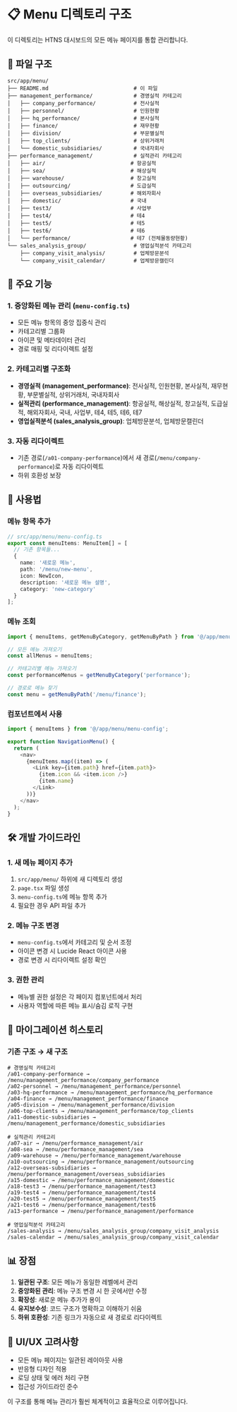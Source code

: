 # 📋 Menu 디렉토리 구조

이 디렉토리는 HTNS 대시보드의 모든 메뉴 페이지를 통합 관리합니다.

## 📁 파일 구조

```
src/app/menu/
├── README.md                           # 이 파일
├── management_performance/             # 경영실적 카테고리
│   ├── company_performance/            # 전사실적
│   ├── personnel/                      # 인원현황
│   ├── hq_performance/                 # 본사실적
│   ├── finance/                        # 재무현황
│   ├── division/                       # 부문별실적
│   ├── top_clients/                    # 상위거래처
│   └── domestic_subsidiaries/          # 국내자회사
├── performance_management/             # 실적관리 카테고리
│   ├── air/                           # 항공실적
│   ├── sea/                           # 해상실적
│   ├── warehouse/                     # 창고실적
│   ├── outsourcing/                   # 도급실적
│   ├── overseas_subsidiaries/         # 해외자회사
│   ├── domestic/                      # 국내
│   ├── test3/                         # 사업부
│   ├── test4/                         # 테4
│   ├── test5/                         # 테5
│   ├── test6/                         # 테6
│   └── performance/                   # 테7 (전체물동량현황)
└── sales_analysis_group/               # 영업실적분석 카테고리
    ├── company_visit_analysis/         # 업체방문분석
    └── company_visit_calendar/         # 업체방문캘린더
```

## 🎯 주요 기능

### 1. **중앙화된 메뉴 관리** (`menu-config.ts`)
- 모든 메뉴 항목의 중앙 집중식 관리
- 카테고리별 그룹화
- 아이콘 및 메타데이터 관리
- 경로 매핑 및 리다이렉트 설정

### 2. **카테고리별 구조화**
- **경영실적 (management_performance)**: 전사실적, 인원현황, 본사실적, 재무현황, 부문별실적, 상위거래처, 국내자회사
- **실적관리 (performance_management)**: 항공실적, 해상실적, 창고실적, 도급실적, 해외자회사, 국내, 사업부, 테4, 테5, 테6, 테7
- **영업실적분석 (sales_analysis_group)**: 업체방문분석, 업체방문캘린더

### 3. **자동 리다이렉트**
- 기존 경로(`/a01-company-performance`)에서 새 경로(`/menu/company-performance`)로 자동 리다이렉트
- 하위 호환성 보장

## 🔧 사용법

### 메뉴 항목 추가
```typescript
// src/app/menu/menu-config.ts
export const menuItems: MenuItem[] = [
  // 기존 항목들...
  { 
    name: '새로운 메뉴', 
    path: '/menu/new-menu', 
    icon: NewIcon,
    description: '새로운 메뉴 설명',
    category: 'new-category'
  }
];
```

### 메뉴 조회
```typescript
import { menuItems, getMenuByCategory, getMenuByPath } from '@/app/menu/menu-config';

// 모든 메뉴 가져오기
const allMenus = menuItems;

// 카테고리별 메뉴 가져오기
const performanceMenus = getMenuByCategory('performance');

// 경로로 메뉴 찾기
const menu = getMenuByPath('/menu/finance');
```

### 컴포넌트에서 사용
```typescript
import { menuItems } from '@/app/menu/menu-config';

export function NavigationMenu() {
  return (
    <nav>
      {menuItems.map((item) => (
        <Link key={item.path} href={item.path}>
          {item.icon && <item.icon />}
          {item.name}
        </Link>
      ))}
    </nav>
  );
}
```

## 🛠️ 개발 가이드라인

### 1. **새 메뉴 페이지 추가**
1. `src/app/menu/` 하위에 새 디렉토리 생성
2. `page.tsx` 파일 생성
3. `menu-config.ts`에 메뉴 항목 추가
4. 필요한 경우 API 파일 추가

### 2. **메뉴 구조 변경**
- `menu-config.ts`에서 카테고리 및 순서 조정
- 아이콘 변경 시 Lucide React 아이콘 사용
- 경로 변경 시 리다이렉트 설정 확인

### 3. **권한 관리**
- 메뉴별 권한 설정은 각 페이지 컴포넌트에서 처리
- 사용자 역할에 따른 메뉴 표시/숨김 로직 구현

## 🔄 마이그레이션 히스토리

### 기존 구조 → 새 구조
```
# 경영실적 카테고리
/a01-company-performance → /menu/management_performance/company_performance
/a02-personnel → /menu/management_performance/personnel
/a03-hq-performance → /menu/management_performance/hq_performance
/a04-finance → /menu/management_performance/finance
/a05-division → /menu/management_performance/division
/a06-top-clients → /menu/management_performance/top_clients
/a11-domestic-subsidiaries → /menu/management_performance/domestic_subsidiaries

# 실적관리 카테고리
/a07-air → /menu/performance_management/air
/a08-sea → /menu/performance_management/sea
/a09-warehouse → /menu/performance_management/warehouse
/a10-outsourcing → /menu/performance_management/outsourcing
/a12-overseas-subsidiaries → /menu/performance_management/overseas_subsidiaries
/a15-domestic → /menu/performance_management/domestic
/a18-test3 → /menu/performance_management/test3
/a19-test4 → /menu/performance_management/test4
/a20-test5 → /menu/performance_management/test5
/a21-test6 → /menu/performance_management/test6
/a13-performance → /menu/performance_management/performance

# 영업실적분석 카테고리
/sales-analysis → /menu/sales_analysis_group/company_visit_analysis
/sales-calendar → /menu/sales_analysis_group/company_visit_calendar
```

## 📊 장점

1. **일관된 구조**: 모든 메뉴가 동일한 레벨에서 관리
2. **중앙화된 관리**: 메뉴 구조 변경 시 한 곳에서만 수정
3. **확장성**: 새로운 메뉴 추가가 용이
4. **유지보수성**: 코드 구조가 명확하고 이해하기 쉬움
5. **하위 호환성**: 기존 링크가 자동으로 새 경로로 리다이렉트

## 🎨 UI/UX 고려사항

- 모든 메뉴 페이지는 일관된 레이아웃 사용
- 반응형 디자인 적용
- 로딩 상태 및 에러 처리 구현
- 접근성 가이드라인 준수

이 구조를 통해 메뉴 관리가 훨씬 체계적이고 효율적으로 이루어집니다. 